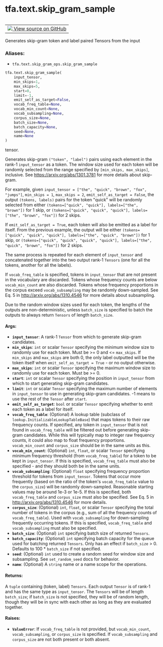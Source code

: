 <div itemscope itemtype="http://developers.google.com/ReferenceObject">
<meta itemprop="name" content="tfa.text.skip_gram_sample" />
<meta itemprop="path" content="Stable" />
</div>

# tfa.text.skip_gram_sample


<table class="tfo-notebook-buttons tfo-api" align="left">

<td>
  <a target="_blank" href="https://github.com/tensorflow/addons/tree/r0.6/tensorflow_addons/text/skip_gram_ops.py#L31-L203">
    <img src="https://www.tensorflow.org/images/GitHub-Mark-32px.png" />
    View source on GitHub
  </a>
</td></table>



Generates skip-gram token and label paired Tensors from the input

### Aliases:

* `tfa.text.skip_gram_ops.skip_gram_sample`


``` python
tfa.text.skip_gram_sample(
    input_tensor,
    min_skips=1,
    max_skips=5,
    start=0,
    limit=-1,
    emit_self_as_target=False,
    vocab_freq_table=None,
    vocab_min_count=None,
    vocab_subsampling=None,
    corpus_size=None,
    batch_size=None,
    batch_capacity=None,
    seed=None,
    name=None
)
```



<!-- Placeholder for "Used in" -->
tensor.

Generates skip-gram `("token", "label")` pairs using each element in the
rank-1 `input_tensor` as a token. The window size used for each token will
be randomly selected from the range specified by `[min_skips, max_skips]`,
inclusive. See https://arxiv.org/abs/1301.3781 for more details about
skip-gram.

For example, given `input_tensor = ["the", "quick", "brown", "fox",
"jumps"]`, `min_skips = 1`, `max_skips = 2`, `emit_self_as_target = False`,
the output `(tokens, labels)` pairs for the token "quick" will be randomly
selected from either `(tokens=["quick", "quick"], labels=["the", "brown"])`
for 1 skip, or `(tokens=["quick", "quick", "quick"],
labels=["the", "brown", "fox"])` for 2 skips.

If `emit_self_as_target = True`, each token will also be emitted as a label
for itself. From the previous example, the output will be either
`(tokens=["quick", "quick", "quick"], labels=["the", "quick", "brown"])`
for 1 skip, or `(tokens=["quick", "quick", "quick", "quick"],
labels=["the", "quick", "brown", "fox"])` for 2 skips.

The same process is repeated for each element of `input_tensor` and
concatenated together into the two output rank-1 `Tensors` (one for all the
tokens, another for all the labels).

If `vocab_freq_table` is specified, tokens in `input_tensor` that are not
present in the vocabulary are discarded. Tokens whose frequency counts are
below `vocab_min_count` are also discarded. Tokens whose frequency
proportions in the corpus exceed `vocab_subsampling` may be randomly
down-sampled. See Eq. 5 in http://arxiv.org/abs/1310.4546 for more details
about subsampling.

Due to the random window sizes used for each token, the lengths of the
outputs are non-deterministic, unless `batch_size` is specified to batch
the outputs to always return `Tensors` of length `batch_size`.

#### Args:


* <b>`input_tensor`</b>: A rank-1 `Tensor` from which to generate skip-gram
  candidates.
* <b>`min_skips`</b>: `int` or scalar `Tensor` specifying the minimum window size to
  randomly use for each token. Must be >= 0 and <= `max_skips`. If
  `min_skips` and `max_skips` are both 0, the only label outputted will
  be the token itself when `emit_self_as_target = True` -
  or no output otherwise.
* <b>`max_skips`</b>: `int` or scalar `Tensor` specifying the maximum window size to
  randomly use for each token. Must be >= 0.
* <b>`start`</b>: `int` or scalar `Tensor` specifying the position in
  `input_tensor` from which to start generating skip-gram candidates.
* <b>`limit`</b>: `int` or scalar `Tensor` specifying the maximum number of
  elements in `input_tensor` to use in generating skip-gram candidates.
  -1 means to use the rest of the `Tensor` after `start`.
* <b>`emit_self_as_target`</b>: `bool` or scalar `Tensor` specifying whether to emit
  each token as a label for itself.
* <b>`vocab_freq_table`</b>: (Optional) A lookup table (subclass of
  `lookup.InitializableLookupTableBase`) that maps tokens to their raw
  frequency counts. If specified, any token in `input_tensor` that is not
  found in `vocab_freq_table` will be filtered out before generating
  skip-gram candidates. While this will typically map to integer raw
  frequency counts, it could also map to float frequency proportions.
  `vocab_min_count` and `corpus_size` should be in the same units
  as this.
* <b>`vocab_min_count`</b>: (Optional) `int`, `float`, or scalar `Tensor` specifying
  minimum frequency threshold (from `vocab_freq_table`) for a token to be
  kept in `input_tensor`. If this is specified, `vocab_freq_table` must
  also be specified - and they should both be in the same units.
* <b>`vocab_subsampling`</b>: (Optional) `float` specifying frequency proportion
  threshold for tokens from `input_tensor`. Tokens that occur more
  frequently (based on the ratio of the token's `vocab_freq_table` value
  to the `corpus_size`) will be randomly down-sampled. Reasonable
  starting values may be around 1e-3 or 1e-5. If this is specified, both
  `vocab_freq_table` and `corpus_size` must also be specified. See Eq. 5
  in http://arxiv.org/abs/1310.4546 for more details.
* <b>`corpus_size`</b>: (Optional) `int`, `float`, or scalar `Tensor` specifying the
  total number of tokens in the corpus (e.g., sum of all the frequency
  counts of `vocab_freq_table`). Used with `vocab_subsampling` for
  down-sampling frequently occurring tokens. If this is specified,
  `vocab_freq_table` and `vocab_subsampling` must also be specified.
* <b>`batch_size`</b>: (Optional) `int` specifying batch size of returned `Tensors`.
* <b>`batch_capacity`</b>: (Optional) `int` specifying batch capacity for the queue
  used for batching returned `Tensors`. Only has an effect if
  `batch_size` > 0. Defaults to 100 * `batch_size` if not specified.
* <b>`seed`</b>: (Optional) `int` used to create a random seed for window size and
  subsampling. See `set_random_seed` docs for behavior.
* <b>`name`</b>: (Optional) A `string` name or a name scope for the operations.


#### Returns:

A `tuple` containing (token, label) `Tensors`. Each output `Tensor` is of
rank-1 and has the same type as `input_tensor`. The `Tensors` will be of
length `batch_size`; if `batch_size` is not specified, they will be of
random length, though they will be in sync with each other as long as
they are evaluated together.



#### Raises:


* <b>`ValueError`</b>: If `vocab_freq_table` is not provided, but `vocab_min_count`,
  `vocab_subsampling`, or `corpus_size` is specified.
  If `vocab_subsampling` and `corpus_size` are not both present or
  both absent.